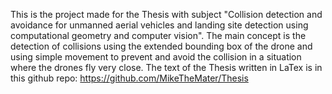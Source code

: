 This is the project made for the Thesis with subject "Collision detection and avoidance for unmanned aerial vehicles and landing site detection using computational geometry and computer vision".
The main concept is the detection of collisions using the extended bounding box of the drone and using simple movement to prevent and avoid the collision in a situation where the drones fly very close.
The text of the Thesis written in LaTex is in this github repo: https://github.com/MikeTheMater/Thesis
